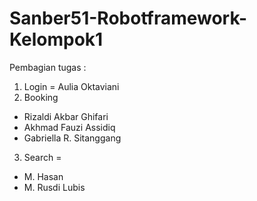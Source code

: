 # Sanber51-Robotframework-Kelompok1

Pembagian tugas :

1. Login = Aulia Oktaviani
2. Booking

- Rizaldi Akbar Ghifari
- Akhmad Fauzi Assidiq
- Gabriella R. Sitanggang

3. Search =

- M. Hasan
- M. Rusdi Lubis
